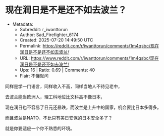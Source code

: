 # 现在润日是不是还不如去波兰？

- Metadata:
  - Subreddit: r_iwanttorun
  - Author: Sad_Firefighter_6174
  - Created: 2025-07-20 14:49:50 UTC
  - Permalink: https://reddit.com/r/iwanttorun/comments/1m4qsbc/现在润日是不是还不如去波兰/
  - URL: https://www.reddit.com/r/iwanttorun/comments/1m4qsbc/现在润日是不是还不如去波兰/
  - Ups: 16 | Ratio: 0.69 | Comments: 40
  - Flair: 不懂就问


同样是学一门语言，同样收入不高，同样当地人不待见老中，

去波兰能当欧洲人，理工科地位比文科高不像日本，

现在润日也不容易了日元还暴跌，而波兰是上升中的国家，机会要比日本多得多。

而且波兰是NATO，不比只有美日安保的日本安全多了？

就是你要适应一个你不熟悉的环境。

